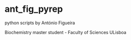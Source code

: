 # ant_fig_pyrep
python scripts by António Figueira

Biochemistry master student - Faculty of Sciences ULisboa
